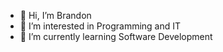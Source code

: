 - 👋 Hi, I’m Brandon
- 👀 I’m interested in Programming and IT
- 🌱 I’m currently learning Software Development


<!---
bracarey/bracarey is a ✨ special ✨ repository because its `README.md` (this file) appears on your GitHub profile.
You can click the Preview link to take a look at your changes.
--->
